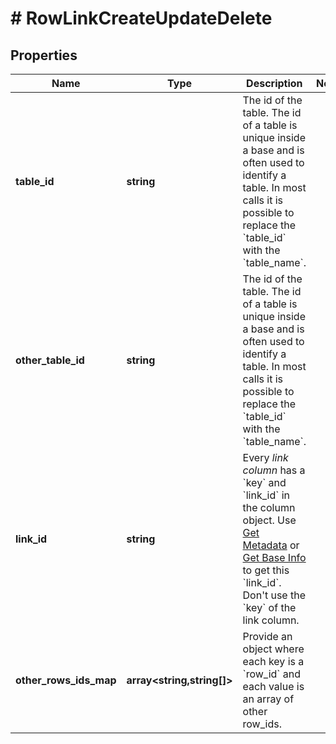 # # RowLinkCreateUpdateDelete

## Properties

Name | Type | Description | Notes
------------ | ------------- | ------------- | -------------
**table_id** | **string** | The id of the table. The id of a table is unique inside a base and is often used to identify a table. In most calls it is possible to replace the &#x60;table_id&#x60; with the &#x60;table_name&#x60;. |
**other_table_id** | **string** | The id of the table. The id of a table is unique inside a base and is often used to identify a table. In most calls it is possible to replace the &#x60;table_id&#x60; with the &#x60;table_name&#x60;. |
**link_id** | **string** | Every *link column* has a &#x60;key&#x60; and &#x60;link_id&#x60; in the column object. Use [Get Metadata](/reference/getmetadata) or [Get Base Info](/reference/getbaseinfo) to get this &#x60;link_id&#x60;. Don&#39;t use the &#x60;key&#x60; of the link column. |
**other_rows_ids_map** | **array<string,string[]>** | Provide an object where each key is a &#x60;row_id&#x60; and each value is an array of other row_ids. |

